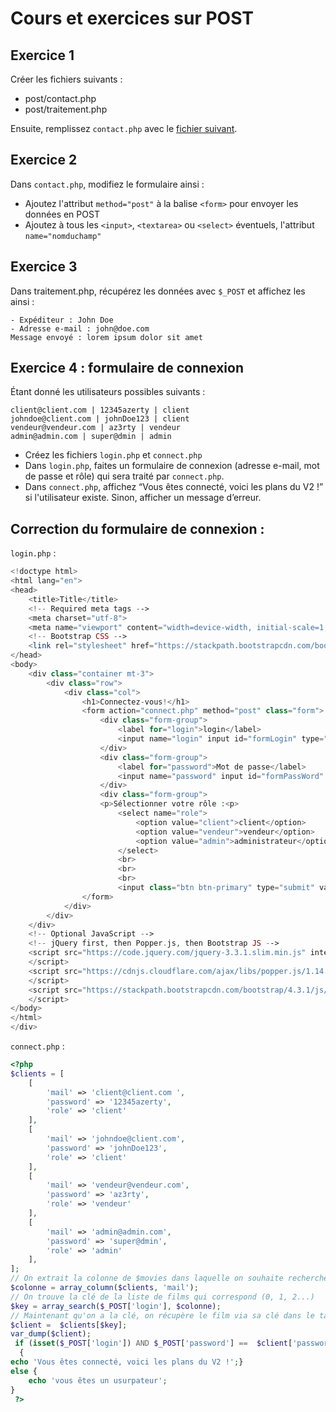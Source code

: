 # Cours et exercices sur POST

## Exercice 1
Créer les fichiers suivants :
- post/contact.php
- post/traitement.php

Ensuite, remplissez `contact.php` avec le [fichier suivant](https://gist.githubusercontent.com/tomsihap/30da67be18ef0b5ed89ff24ebce93975/raw/7f95da62b067ba0ae27a078c8ef2d07d49aebdb1/gistfile1.txt).

## Exercice 2

Dans `contact.php`, modifiez le formulaire ainsi :
- Ajoutez l'attribut `method="post"` à la balise `<form>` pour envoyer les données en POST
- Ajoutez à tous les `<input>`, `<textarea>` ou `<select>` éventuels, l'attribut `name="nomduchamp"`

## Exercice 3
Dans traitement.php, récupérez les données avec `$_POST` et affichez les ainsi :

```
- Expéditeur : John Doe
- Adresse e-mail : john@doe.com
Message envoyé : lorem ipsum dolor sit amet
```

## Exercice 4 : formulaire de connexion

Étant donné les utilisateurs possibles suivants :
``` 
client@client.com | 12345azerty | client
johndoe@client.com | johnDoe123 | client
vendeur@vendeur.com | az3rty | vendeur
admin@admin.com | super@dmin | admin
```

- Créez les fichiers `login.php` et `connect.php`
- Dans `login.php`, faites un formulaire de connexion (adresse e-mail, mot de passe et rôle) qui sera traité par `connect.php`.
- Dans `connect.php`, affichez “Vous êtes connecté, voici les plans du V2 !” si l'utilisateur existe. Sinon, afficher un message d’erreur.


## Correction du formulaire de connexion :

`login.php` :

```php
<!doctype html>
<html lang="en">
<head>
    <title>Title</title>
    <!-- Required meta tags -->
    <meta charset="utf-8">
    <meta name="viewport" content="width=device-width, initial-scale=1, shrink-to-fit=no">
    <!-- Bootstrap CSS -->
    <link rel="stylesheet" href="https://stackpath.bootstrapcdn.com/bootstrap/4.3.1/css/bootstrap.min.css" integrity="sha384-ggOyR0iXCbMQv3Xipma34MD+dH/1fQ784/j6cY/iJTQUOhcWr7x9JvoRxT2MZw1T" crossorigin="anonymous">
</head>
<body>
    <div class="container mt-3">
        <div class="row">
            <div class="col">
                <h1>Connectez-vous!</h1>
                <form action="connect.php" method="post" class="form">
                    <div class="form-group">
                        <label for="login">login</label>
                        <input name="login" input id="formLogin" type="email" class="form-control">
                    </div>
                    <div class="form-group">
                        <label for="password">Mot de passe</label>
                        <input name="password" input id="formPassWord" type="password" class="form-control">
                    </div>
                    <div class="form-group">
                    <p>Sélectionner votre rôle :<p>
                        <select name="role">                            
                            <option value="client">client</option>
                            <option value="vendeur">vendeur</option>
                            <option value="admin">administrateur</option>
                        </select>
                        <br>
                        <br>
                        <br>
                        <input class="btn btn-primary" type="submit" value="connectez-vous">
                </form>
            </div>
        </div>
    </div>
    <!-- Optional JavaScript -->
    <!-- jQuery first, then Popper.js, then Bootstrap JS -->
    <script src="https://code.jquery.com/jquery-3.3.1.slim.min.js" integrity="sha384-q8i/X+965DzO0rT7abK41JStQIAqVgRVzpbzo5smXKp4YfRvH+8abtTE1Pi6jizo" crossorigin="anonymous">
    </script>
    <script src="https://cdnjs.cloudflare.com/ajax/libs/popper.js/1.14.7/umd/popper.min.js" integrity="sha384-UO2eT0CpHqdSJQ6hJty5KVphtPhzWj9WO1clHTMGa3JDZwrnQq4sF86dIHNDz0W1" crossorigin="anonymous">
    </script>
    <script src="https://stackpath.bootstrapcdn.com/bootstrap/4.3.1/js/bootstrap.min.js" integrity="sha384-JjSmVgyd0p3pXB1rRibZUAYoIIy6OrQ6VrjIEaFf/nJGzIxFDsf4x0xIM+B07jRM" crossorigin="anonymous">
    </script>
</body>
</html>
</div>
```


`connect.php` :

```php
<?php 
$clients = [
    [
        'mail' => 'client@client.com ',
        'password' => '12345azerty',
        'role' => 'client'
    ],
    [
        'mail' => 'johndoe@client.com',
        'password' => 'johnDoe123',
        'role' => 'client'
    ],
    [
        'mail' => 'vendeur@vendeur.com',
        'password' => 'az3rty',
        'role' => 'vendeur'
    ],
    [
        'mail' => 'admin@admin.com',
        'password' => 'super@dmin',
        'role' => 'admin'
    ],
];
// On extrait la colonne de $movies dans laquelle on souhaite rechercher
$colonne = array_column($clients, 'mail');
// On trouve la clé de la liste de films qui correspond (0, 1, 2...)
$key = array_search($_POST['login'], $colonne);
// Maintenant qu'on a la clé, on récupère le film via sa clé dans le tableau $movies
$client =  $clients[$key];
var_dump($client);
 if (isset($_POST['login']) AND $_POST['password'] ==  $client['password'] AND $_POST['role'] == $client['role'])
  {
echo 'Vous êtes connecté, voici les plans du V2 !';}
else {
    echo 'vous êtes un usurpateur';
}
 ?> 
```
